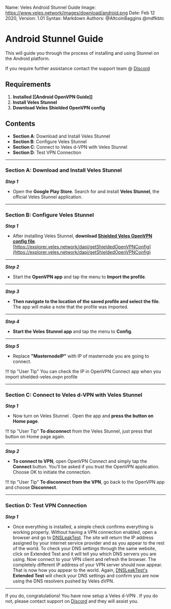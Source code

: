 Name:           Veles Android Stunnel Guide
Image:          https://www.veles.network/images/download/android.png
Date:           Feb 12 2020,
Version: 		1.01
Syntax:         Markdown
Authors:        @AltcoinBaggins @mdfkbtc

# Android Stunnel Guide 
This will guide you through the process of installing and using Stunnel on the Android platform.  

If you require further assistance contact the support team @ [Discord](https://discord.gg/P528fGg)

## Requirements
1) **Installed [[Android OpenVPN Guide]]**  
2) **Install Veles Stunnel**   
3) **Download Veles Shielded OpenVPN config**  

## Contents
* **Section A**: Download and Install Veles Stunnel
* **Section B**: Configure Veles Stunnel
* **Section C**: Connect to Veles d-VPN with Veles Stunnel
* **Section D**: Test VPN Connection
***

### Section A: Download and Install Veles Stunnel

***Step 1***  

* Open the **Google Play Store**. Search for and install **Veles Stunnel**, the official Veles Stunnel application.

***

### Section B: Configure Veles Stunnel

***Step 1***  

* After installing Veles Stunnel, **download [Shielded Veles OpenVPN config file](https://explorer.veles.network/dapi/getShieldedOpenVPNConfig)**.  
[https://explorer.veles.network/dapi/getShieldedOpenVPNConfig](https://explorer.veles.network/dapi/getShieldedOpenVPNConfig)

***

***Step 2***  

* Start the **OpenVPN app** and tap the menu to **Import the profile**.

***

***Step 3***  

* **Then navigate to the location of the saved profile and select the file**. The app will make a note that the profile was imported.

***

***Step 4***  

* **Start the Veles Stunnel app** and tap the menu to **Config**.

***

***Step 5***  

* Replace **"MasternodeIP"** with IP of masternode you are going to connect.  

!!! tip "User Tip"
	You can check the IP in OpenVPN Connect app when you import shielded-veles.ovpn profile  

***

### Section C: Connect to Veles d-VPN with Veles Stunnel 

***Step 1***  

* Now turn on Veles Stunnel . Open the app and **press the button on Home page**.

!!! tip "User Tip"
	**To disconnect** from the Veles Stunnel, just press that button on Home page again.  

***

***Step 2***  

* **To connect to VPN**, open OpenVPN Connect and simply tap the **Connect** button. You’ll be asked if you trust the OpenVPN application. Choose OK to initiate the connection.  

!!! tip "User Tip"
	**To disconnect from the VPN**, go back to the OpenVPN app and choose **Disconnect**.  

***

### Section D: Test VPN Connection

***Step 1***  

* Once everything is installed, a simple check confirms everything is working properly. Without having a VPN connection enabled, open a browser and go to [DNSLeakTest](https://www.dnsleaktest.com/).
The site will return the IP address assigned by your internet service provider and as you appear to the rest of the world. To check your DNS settings through the same website, click on Extended Test and it will tell you which DNS servers you are using.
Now connect to your VPN client and refresh the browser. The completely different IP address of your VPN server should now appear. That is now how you appear to the world. Again, [DNSLeakTest's](https://www.dnsleaktest.com/) **Extended Test** will check your DNS settings and confirm you are now using the DNS resolvers pushed by Veles dVPN.

***

If you do, congratulations! You have now setup a Veles d-VPN . If you do not, please contact support on [Discord](https://discord.gg/P528fGg) and they will assist you.  
